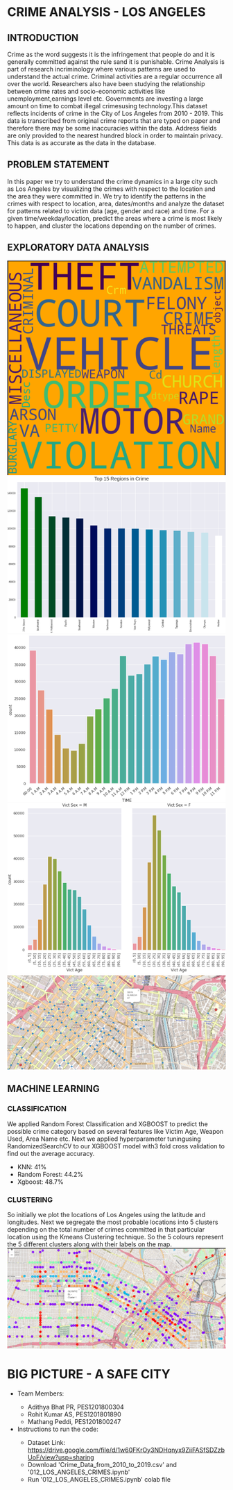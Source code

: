 # CRIME ANALYSIS - LOS ANGELES

## INTRODUCTION
Crime  as  the  word  suggests  it  is  the  infringement  that people  do  and  it  is  generally  committed  against  the  rule sand  it  is  punishable. Crime Analysis  is  part of research incriminology where various patterns are used to understand the actual crime. Criminal activities are a regular occurrence all over the world. Researchers also  have been studying the relationship between crime rates and socio-economic activities like unemployment,earnings level etc. Governments are investing a large amount on time to combat illegal crimesusing technology.This dataset reflects incidents of crime in the City of Los Angeles from 2010 - 2019. This data is transcribed from original crime reports that are typed on paper and therefore there may be some inaccuracies within the data. Address fields are only provided to the nearest hundred block in order to maintain privacy. This data is as accurate as the data in the database.

## PROBLEM STATEMENT
In this paper we try to understand the crime dynamics in a large city such as Los  Angeles by visualizing the crimes with respect to the location and the area they were committed in. We try to identify the patterns in the crimes with respect to location, area, dates/months and  analyze the dataset for patterns related to victim data (age,  gender and race) and time. For a given  time/weekday/location, predict the areas where a crime is most likely to happen, and cluster the locations depending on the number of crimes.

## EXPLORATORY DATA ANALYSIS
![](images/WORDCLOUD.png)
![](images/BARGRAPH.png)
![](images/CRIMES_WRT_TIME.png)
![](images/VICT_SEX.png)
![](images/LA_MAP.png)

## MACHINE LEARNING

### CLASSIFICATION
We applied Random Forest Classification  and  XGBOOST  to  predict  the  possible  crime category  based  on  several  features  like  Victim  Age,  Weapon Used, Area Name etc. Next we applied hyperparameter tuningusing  RandomizedSearchCV  to  our  XGBOOST  model  with3 fold cross validation to find out the average accuracy.
<ul>
  <li>KNN: 41% </li>
  <li>Random Forest: 44.2% </li>
  <li>Xgboost: 48.7% </li>
</ul>

### CLUSTERING
So initially we plot the locations of Los Angeles using the latitude and longitudes. Next we segregate the  most  probable  locations  into  5  clusters  depending  on  the total number of crimes committed in that particular location using the Kmeans Clustering technique. So the 5 colours represent the 5 different clusters along with their labels on the map.
![](images/CLUSTERED_MAP.png)

# BIG PICTURE - A SAFE CITY
<ul>
  <li>Team Members:</li>
  <ul style="list-style-type:circle">
         <li>Adithya Bhat PR, PES1201800304</li>
         <li>Rohit Kumar AS, PES1201801890</li>
         <li>Mathang Peddi, PES1201800247</li>
  </ul>
  <li>Instructions to run the code:</li>
  <ul style="list-style-type:circle">
         <li>Dataset Link: <a href="https://drive.google.com/file/d/1w60FKrOy3NDHqnyx9ZiiFASfSDZzbUoF/view?usp=sharing">https://drive.google.com/file/d/1w60FKrOy3NDHqnyx9ZiiFASfSDZzbUoF/view?usp=sharing</a>
         <li>Download 'Crime_Data_from_2010_to_2019.csv' and '012_LOS_ANGELES_CRIMES.ipynb'</li>
         <li>Run '012_LOS_ANGELES_CRIMES.ipynb' colab file</li>
  </ul>
</ul>
